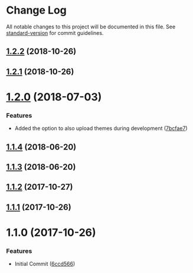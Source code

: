# Change Log

All notable changes to this project will be documented in this file. See [standard-version](https://github.com/conventional-changelog/standard-version) for commit guidelines.

<a name="1.2.2"></a>
## [1.2.2](https://github.com/CognosExt/grunt-cognos-ext-upload/compare/v1.2.1...v1.2.2) (2018-10-26)



<a name="1.2.1"></a>
## [1.2.1](https://github.com/CognosExt/grunt-cognos-ext-upload/compare/v1.2.0...v1.2.1) (2018-10-26)



<a name="1.2.0"></a>
# [1.2.0](https://github.com/CognosExt/grunt-cognos-ext-upload/compare/v1.1.4...v1.2.0) (2018-07-03)


### Features

* Added the option to also upload themes during development ([7bcfae7](https://github.com/CognosExt/grunt-cognos-ext-upload/commit/7bcfae7))



<a name="1.1.4"></a>
## [1.1.4](https://github.com/CognosExt/grunt-cognos-ext-upload/compare/v1.1.3...v1.1.4) (2018-06-20)



<a name="1.1.3"></a>
## [1.1.3](https://github.com/CognosExt/grunt-cognos-ext-upload/compare/v1.1.2...v1.1.3) (2018-06-20)



<a name="1.1.2"></a>
## [1.1.2](https://github.com/CognosExt/grunt-cognos-ext-upload/compare/v1.1.1...v1.1.2) (2017-10-27)



<a name="1.1.1"></a>
## [1.1.1](https://github.com/CognosExt/grunt-cognos-ext-upload/compare/v1.1.0...v1.1.1) (2017-10-26)



<a name="1.1.0"></a>
# 1.1.0 (2017-10-26)


### Features

* Initial Commit ([6ccd566](https://github.com/CognosExt/grunt-cognos-ext-upload/commit/6ccd566))
